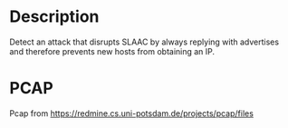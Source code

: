 # Description

Detect an attack that disrupts SLAAC by always replying with advertises and therefore prevents new hosts from obtaining an IP.

# PCAP

Pcap from https://redmine.cs.uni-potsdam.de/projects/pcap/files
